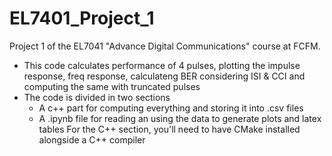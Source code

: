 # EL7401_Project_1
Project 1 of the EL7041 "Advance Digital Communications" course at FCFM.
* This code calculates performance of 4 pulses, plotting the impulse response, freq response, calculateng BER considering ISI & CCI and computing the same with truncated pulses
* The code is divided in two sections
  * A c++ part for computing everything and storing it into .csv files
  * A .ipynb file for reading an using the data to generate plots and latex tables
For the C++ section, you'll need to have CMake installed alongside a C++ compiler
